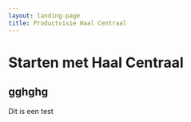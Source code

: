 ```yaml
---
layout: landing-page
title: Productvisie Haal Centraal
---
```

# Starten met Haal Centraal
## gghghg
Dit is een test
